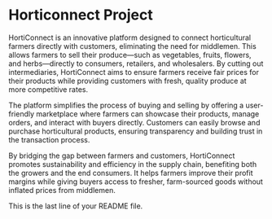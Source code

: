 
# Horticonnect Project

HortiConnect is an innovative platform designed to connect horticultural farmers directly with customers, eliminating the need for middlemen. This allows farmers to sell their produce—such as vegetables, fruits, flowers, and herbs—directly to consumers, retailers, and wholesalers. By cutting out intermediaries, HortiConnect aims to ensure farmers receive fair prices for their products while providing customers with fresh, quality produce at more competitive rates.

The platform simplifies the process of buying and selling by offering a user-friendly marketplace where farmers can showcase their products, manage orders, and interact with buyers directly. Customers can easily browse and purchase horticultural products, ensuring transparency and building trust in the transaction process.

By bridging the gap between farmers and customers, HortiConnect promotes sustainability and efficiency in the supply chain, benefiting both the growers and the end consumers. It helps farmers improve their profit margins while giving buyers access to fresher, farm-sourced goods without inflated prices from middlemen.

This is the last line of your README file.
